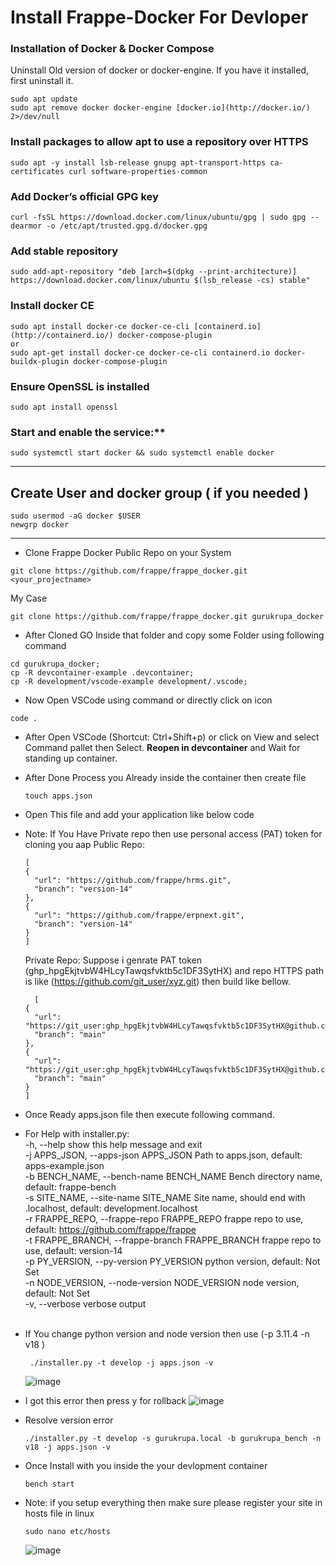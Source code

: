 # Install Frappe-Docker For Devloper

### Installation of Docker & Docker Compose

Uninstall Old version of docker or docker-engine. If you have it installed, first uninstall it.

```
sudo apt update
sudo apt remove docker docker-engine [docker.io](http://docker.io/) 2>/dev/null
```

### Install packages to allow apt to use a repository over HTTPS

```
sudo apt -y install lsb-release gnupg apt-transport-https ca-certificates curl software-properties-common
```

### Add Docker’s official GPG key

```
curl -fsSL https://download.docker.com/linux/ubuntu/gpg | sudo gpg --dearmor -o /etc/apt/trusted.gpg.d/docker.gpg
```

### Add stable repository
```
sudo add-apt-repository "deb [arch=$(dpkg --print-architecture)] https://download.docker.com/linux/ubuntu $(lsb_release -cs) stable"
```
### Install docker CE

```
sudo apt install docker-ce docker-ce-cli [containerd.io](http://containerd.io/) docker-compose-plugin
or
sudo apt-get install docker-ce docker-ce-cli containerd.io docker-buildx-plugin docker-compose-plugin
```
### Ensure OpenSSL is installed
```
sudo apt install openssl
```
### Start and enable the service:** 
```
sudo systemctl start docker && sudo systemctl enable docker
```
____
## Create User and docker group ( if you needed )

```
sudo usermod -aG docker $USER
newgrp docker
```
___
* Clone Frappe Docker Public Repo on your System
```
git clone https://github.com/frappe/frappe_docker.git <your_projectname>
```
My Case
```
git clone https://github.com/frappe/frappe_docker.git gurukrupa_docker
```
* After Cloned GO Inside that folder and copy some Folder using following command
```
cd gurukrupa_docker;
cp -R devcontainer-example .devcontainer;
cp -R development/vscode-example development/.vscode;
```
* Now Open VSCode using command or directly click on icon
```
code .
```
* After Open VSCode (Shortcut: Ctrl+Shift+p) or click on View and select Command pallet then Select. **Reopen in devcontainer** and Wait for standing up container.
* After Done Process you Already inside the container then create file
  ```
  touch apps.json
  ```
* Open This file and add your application like below code
* Note: If You Have Private repo then use personal access (PAT) token for cloning you aap
  Public Repo:
  ```
  [
  {
    "url": "https://github.com/frappe/hrms.git",
    "branch": "version-14"
  },
  {
    "url": "https://github.com/frappe/erpnext.git",
    "branch": "version-14"
  }
  ]
  ```
  Private Repo:
  Suppose i genrate PAT token (ghp_hpgEkjtvbW4HLcyTawqsfvktb5c1DF3SytHX) and repo HTTPS path is like (https://github.com/git_user/xyz.git) then build like bellow.

  ```
    [
  {
    "url": "https://git_user:ghp_hpgEkjtvbW4HLcyTawqsfvktb5c1DF3SytHX@github.com/git_user/xyz.git",
    "branch": "main"
  },
  {
    "url": "https://git_user:ghp_hpgEkjtvbW4HLcyTawqsfvktb5c1DF3SytHX@github.com/git_user/abc.git",
    "branch": "main"
  }
  ]
  ```
* Once Ready apps.json file then execute following command.
* For Help with installer.py:</br>
  -h, --help            show this help message and exit</br>
  -j APPS_JSON, --apps-json APPS_JSON Path to apps.json, default: apps-example.json</br>
  -b BENCH_NAME, --bench-name BENCH_NAME  Bench directory name, default: frappe-bench</br>
  -s SITE_NAME, --site-name SITE_NAME Site name, should end with .localhost, default: development.localhost</br>
  -r FRAPPE_REPO, --frappe-repo FRAPPE_REPO frappe repo to use, default: https://github.com/frappe/frappe</br>
  -t FRAPPE_BRANCH, --frappe-branch FRAPPE_BRANCH frappe repo to use, default: version-14</br>
  -p PY_VERSION, --py-version PY_VERSION python version, default: Not Set</br>
  -n NODE_VERSION, --node-version NODE_VERSION node version, default: Not Set</br>
  -v, --verbose         verbose output</br></br>
* If You change python version and node version then use (-p 3.11.4 -n v18 )
  ```
   ./installer.py -t develop -j apps.json -v
  ```
  ![image](https://github.com/pra17shant/Installation/assets/99401472/d4e0af89-f078-4ed4-8de7-280ec9ec5b61)

* I got this error then press y for rollback
  ![image](https://github.com/pra17shant/Installation/assets/99401472/9cc1bc43-dd37-43d5-9e00-cba86f4445d0)

* Resolve version error
  ```
  ./installer.py -t develop -s gurukrupa.local -b gurukrupa_bench -n v18 -j apps.json -v
  ```
* Once Install with you inside the your devlopment container
  ```
  bench start
  ```
* Note:
  if you setup everything then make sure please register your site in hosts file
  in linux
  ```
  sudo nano etc/hosts
  ```
  ![image](https://github.com/pra17shant/Installation/assets/99401472/ef9fda55-3b45-468a-8195-c9dbb6a70fea)

  

